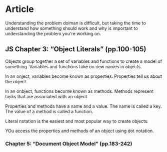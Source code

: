  # Article
Understanding the problem doiman is difficult, but taking the time to understand how something should work and why is important to understanding the problem you're working on.

 ## JS Chapter 3: “Object Literals” (pp.100-105)
 Objects group together a set of variables and functions to create a model of something.  Variables and functions take on new names in objects.

 In an onject, variables become known as properties.  Properties tell us about the object.

 In an onbject, functions become known as methods.  Methods represent tasks that are associated with an object.

 Properties and methods have a name and a value.  The name is called a key.  The value of a method is called a function.

 Literal notation is the easiest and most popular way to create objects.

 YOu access the properties and methods of an object using dot notation.

### Chapter 5: “Document Object Model” (pp.183-242)